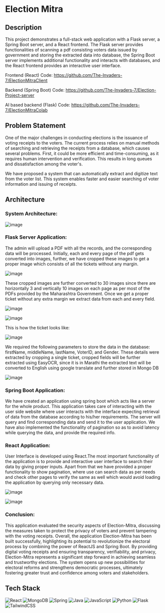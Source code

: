 # Election Mitra

## Description
This project demonstrates a full-stack web application with a Flask server, a Spring Boot server, and a React frontend. The Flask server provides functionalities of scanning a pdf consisting voters data issued by government and storing the extracted data into database, the Spring Boot server implements additional functionality and interacts with databases, and the React frontend provides an interactive user interface.

Frontend (React) Code: https://github.com/The-Invaders-7/ElectionMitraClient

Backend (Spring Boot) Code: https://github.com/The-Invaders-7/Election-Project-server

AI based backend (Flask) Code: https://github.com/The-Invaders-7/ElectionMitraColab

## Problem Statement

One of the major challenges in conducting elections is the issuance of voting receipts to the voters. The current process relies on manual methods of searching and retrieving the receipts from a database, which causes several problems. First, it could be more efficient and time-consuming, as it requires human intervention and verification. This results in long queues and dissatisfaction among the voter's.

We have proposed a system that can automatically extract and digitize text from the voter list. This system enables faster and easier searching of voter information and issuing of receipts.

## Architecture

### System Architecture:

![image](https://github.com/The-Invaders-7/ElectionMitraClient/assets/78098329/2ac8dbf9-6c06-416f-a107-968210d098c6)

### Flask Server Application:

The admin will upload a PDF with all the records, and the corresponding data will be processed. Initially, each and every page of the pdf gets converted into images, further, we have cropped these images to get a proper image which consists of all the tickets without any margin.

![image](https://github.com/The-Invaders-7/ElectionMitraClient/assets/78098329/51356b8f-677d-4e78-82e3-9362014f7efd)

These cropped images are further converted to 30 images since there are horizontally 3 and vertically 10 images on each page as per most of the PDFs provided by the Maharashtra Government. Once we get a proper ticket without any extra margin we extract data from each and every field. 

![image](https://github.com/The-Invaders-7/ElectionMitraClient/assets/78098329/d42b4e30-cbee-4d73-886d-8a0cb5053c3b)

![image](https://github.com/The-Invaders-7/ElectionMitraClient/assets/78098329/716a98e2-b854-47e5-ab73-2cc55cf49399)

This is how the ticket looks like:

![image](https://github.com/The-Invaders-7/ElectionMitraClient/assets/78098329/bb3db387-65d1-44fc-aaa6-8f0c8b87d9a6)

We required the following parameters to store the data in the database: firstName, middleName, lastName, VoterID, and Gender. These details were extracted by cropping a single ticket, cropped fields will be further extracted using EasyOCR, since it is in Marathi the extracted text will be converted to English using google translate and further stored in Mongo DB

![image](https://github.com/The-Invaders-7/ElectionMitraClient/assets/78098329/8d1e8c1d-965c-4520-b181-2141b0f7cca9)

### Spring Boot Application:

We have created an application using spring boot which acts like a server for the whole product. This application takes care of interacting with the user side website where user interacts with the interface expecting retrieval of data from the database according to his/her requirements. The server will query and find corresponding data and send it to the user application. We have also implemented the functionality of pagination so as to avoid latency while querying the data, and provide the required info.

### React Application: 

User Interface is developed using React.The most important functionality of the application is to provide and interactive user interface to search their data by giving proper inputs. Apart from that we have provided a proper functionality to show pagination, where use can search data as per needs and check other pages to verify the same as well which would avoid loading the application by querying only necessary data.

![image](https://github.com/The-Invaders-7/ElectionMitraClient/assets/78098329/a5f10c0c-b0f0-48bd-9341-5add693e8279)

![image](https://github.com/The-Invaders-7/ElectionMitraClient/assets/78098329/ec9db27d-6ac6-4ec3-b0e6-25250adb2e61)


### Conclusion:

This application evaluated the security aspects of Election-Mitra, discussing the measures taken to protect the privacy of voters and prevent tampering with the voting receipts. 
Overall, the application Election-Mitra has been built successfully, highlighting its potential to revolutionize the electoral process by combining the power of ReactJS and Spring Boot. By providing digital voting receipts and ensuring transparency, verifiability, and privacy, Election-Mitra represents a significant step forward in achieving seamless and trustworthy elections. The system opens up new possibilities for electoral reforms and strengthens democratic processes, ultimately fostering greater trust and confidence among voters and stakeholders. 

## Tech Stack
![React](https://img.shields.io/badge/react-%2320232a.svg?style=for-the-badge&logo=react&logoColor=%2361DAFB)
![MongoDB](https://img.shields.io/badge/MongoDB-%234ea94b.svg?style=for-the-badge&logo=mongodb&logoColor=white)
![Spring](https://img.shields.io/badge/spring-%236DB33F.svg?style=for-the-badge&logo=spring&logoColor=white)
![Java](https://img.shields.io/badge/java-%23ED8B00.svg?style=for-the-badge&logo=openjdk&logoColor=white)
![JavaScript](https://img.shields.io/badge/javascript-%23323330.svg?style=for-the-badge&logo=javascript&logoColor=%23F7DF1E)
![Python](https://img.shields.io/badge/python-3670A0?style=for-the-badge&logo=python&logoColor=ffdd54)
![Flask](https://img.shields.io/badge/flask-%23000.svg?style=for-the-badge&logo=flask&logoColor=white)
![TailwindCSS](https://img.shields.io/badge/tailwindcss-%2338B2AC.svg?style=for-the-badge&logo=tailwind-css&logoColor=white)

